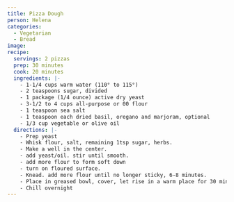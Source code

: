 ```yaml
---
title: Pizza Dough
person: Helena
categories:
  - Vegetarian
  - Bread
image:
recipe:
  servings: 2 pizzas
  prep: 30 minutes
  cook: 20 minutes
  ingredients: |-
    - 1-1/4 cups warm water (110° to 115°)
    - 2 teaspoons sugar, divided
    - 1 package (1/4 ounce) active dry yeast
    - 3-1/2 to 4 cups all-purpose or 00 flour
    - 1 teaspoon sea salt
    - 1 teaspoon each dried basil, oregano and marjoram, optional
    - 1/3 cup vegetable or olive oil
  directions: |-
    - Prep yeast
    - Whisk flour, salt, remaining 1tsp sugar, herbs.
    - Make a well in the center.
    - add yeast/oil. stir until smooth.
    - add more flour to form soft down
    - turn on floured surface.
    - Knead. add more flour until no longer sticky, 6-8 minutes.
    - Place in greased bowl, cover, let rise in a warm place for 30 minutes.
    - Chill overnight
---
```


